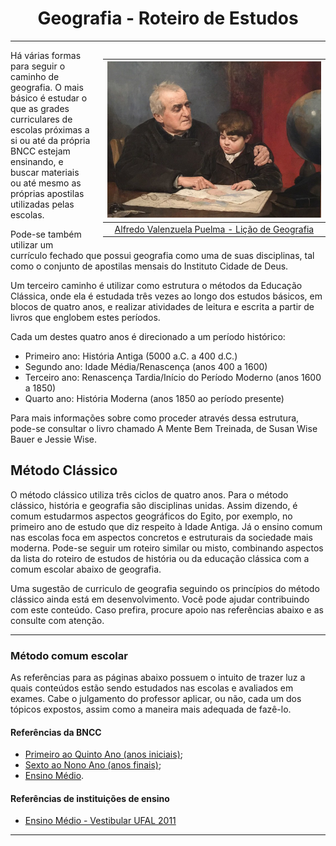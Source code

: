 <h1 align="center">Geografia - Roteiro de Estudos</h1>

---

<div style="float: right; padding-left: 20px">

|                <img height="250" src="./assets/images/Geografia/AlfredoValenzuelaPuelma_GeographyLesson.jpeg" />                 |
| :------------------------------------------------------------------------------------------------------------------------------: |
| [Alfredo Valenzuela Puelma - Lição de Geografia](https://search.creativecommons.org/photos/91165ad9-1f09-468e-b621-99b3681c2373) |

</div>

Há várias formas para seguir o caminho de geografia. O mais básico é estudar o que as grades curriculares de escolas próximas a si ou até da própria BNCC estejam ensinando, e buscar materiais ou até mesmo as próprias apostilas utilizadas pelas escolas.

Pode-se também utilizar um currículo fechado que possui geografia como uma de suas disciplinas, tal como o conjunto de apostilas mensais do Instituto Cidade de Deus.

Um terceiro caminho é utilizar como estrutura o métodos da Educação Clássica, onde ela é estudada três vezes ao longo dos estudos básicos, em blocos de quatro anos, e realizar atividades de leitura e escrita a partir de livros que englobem estes períodos.

Cada um destes quatro anos é direcionado a um período histórico:

- Primeiro ano: História Antiga (5000 a.C. a 400 d.C.)
- Segundo ano: Idade Média/Renascença (anos 400 a 1600)
- Terceiro ano: Renascença Tardia/Início do Período Moderno (anos 1600 a 1850)
- Quarto ano: História Moderna (anos 1850 ao período presente)

Para mais informações sobre como proceder através dessa estrutura, pode-se consultar o livro chamado A Mente Bem Treinada, de Susan Wise Bauer e Jessie Wise.

## Método Clássico

O método clássico utiliza três ciclos de quatro anos. Para o método clássico, história e geografia são disciplinas unidas. Assim dizendo, é comum estudarmos aspectos geográficos do Egito, por exemplo, no primeiro ano de estudo que diz respeito à Idade Antiga. Já o ensino comum nas escolas foca em aspectos concretos e estruturais da sociedade mais moderna. Pode-se seguir um roteiro similar ou misto, combinando aspectos da lista do roteiro de estudos de história ou da educação clássica com a comum escolar abaixo de geografia.

Uma sugestão de curriculo de geografia seguindo os princípios do método clássico ainda está em desenvolvimento. Você pode ajudar contribuindo com este conteúdo. Caso prefira, procure apoio nas referências abaixo e as consulte com atenção.

---

### Método comum escolar

As referências para as páginas abaixo possuem o intuito de trazer luz a quais conteúdos estão sendo estudados nas escolas e avaliados em exames. Cabe o julgamento do professor aplicar, ou não, cada um dos tópicos expostos, assim como a maneira mais adequada de fazê-lo.

#### Referências da BNCC

- [Primeiro ao Quinto Ano (anos iniciais)](http://basenacionalcomum.mec.gov.br/abase/#fundamental/geografia-no-ensino-fundamental-anos-iniciais-unidades-tematicas-objetos-de-conhecimento-e-habilidades);
- [Sexto ao Nono Ano (anos finais)](http://basenacionalcomum.mec.gov.br/abase/#fundamental/geografia-no-ensino-fundamental-anos-finais-unidades-tematicas-objetos-de-conhecimento-e-habilidades);
- [Ensino Médio](http://basenacionalcomum.mec.gov.br/abase/#medio/ciencias-humanas-e-sociais-aplicadas-no-ensino-medio-competencias-especificas-e-habilidades).

#### Referências de instituições de ensino

- [Ensino Médio - Vestibular UFAL 2011](http://www.copeve.ufal.br/sistema/anexos/Curso%20Pre-Vestibular%20Conexoes%20de%20Saberes%202011/Conteudo%20Programatico%20-%20Conexoes%202011.pdf)

---
